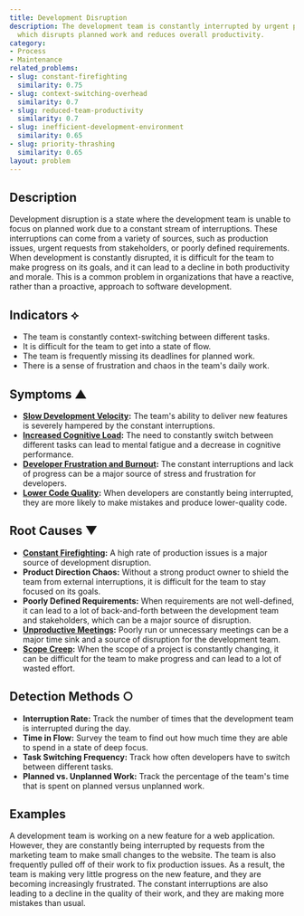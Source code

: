 ```yaml
---
title: Development Disruption
description: The development team is constantly interrupted by urgent production issues,
  which disrupts planned work and reduces overall productivity.
category:
- Process
- Maintenance
related_problems:
- slug: constant-firefighting
  similarity: 0.75
- slug: context-switching-overhead
  similarity: 0.7
- slug: reduced-team-productivity
  similarity: 0.7
- slug: inefficient-development-environment
  similarity: 0.65
- slug: priority-thrashing
  similarity: 0.65
layout: problem
---
```


## Description
Development disruption is a state where the development team is unable to focus on planned work due to a constant stream of interruptions. These interruptions can come from a variety of sources, such as production issues, urgent requests from stakeholders, or poorly defined requirements. When development is constantly disrupted, it is difficult for the team to make progress on its goals, and it can lead to a decline in both productivity and morale. This is a common problem in organizations that have a reactive, rather than a proactive, approach to software development.

## Indicators ⟡
- The team is constantly context-switching between different tasks.
- It is difficult for the team to get into a state of flow.
- The team is frequently missing its deadlines for planned work.
- There is a sense of frustration and chaos in the team's daily work.

## Symptoms ▲
- **[Slow Development Velocity](slow-development-velocity.md):** The team's ability to deliver new features is severely hampered by the constant interruptions.
- **[Increased Cognitive Load](increased-cognitive-load.md):** The need to constantly switch between different tasks can lead to mental fatigue and a decrease in cognitive performance.
- **[Developer Frustration and Burnout](developer-frustration-and-burnout.md):** The constant interruptions and lack of progress can be a major source of stress and frustration for developers.
- **[Lower Code Quality](lower-code-quality.md):** When developers are constantly being interrupted, they are more likely to make mistakes and produce lower-quality code.

## Root Causes ▼
- **[Constant Firefighting](constant-firefighting.md):** A high rate of production issues is a major source of development disruption.
- **Product Direction Chaos:** Without a strong product owner to shield the team from external interruptions, it is difficult for the team to stay focused on its goals.
- **Poorly Defined Requirements:** When requirements are not well-defined, it can lead to a lot of back-and-forth between the development team and stakeholders, which can be a major source of disruption.
- **[Unproductive Meetings](unproductive-meetings.md):** Poorly run or unnecessary meetings can be a major time sink and a source of disruption for the development team.
- **[Scope Creep](scope-creep.md):** When the scope of a project is constantly changing, it can be difficult for the team to make progress and can lead to a lot of wasted effort.

## Detection Methods ○
- **Interruption Rate:** Track the number of times that the development team is interrupted during the day.
- **Time in Flow:** Survey the team to find out how much time they are able to spend in a state of deep focus.
- **Task Switching Frequency:** Track how often developers have to switch between different tasks.
- **Planned vs. Unplanned Work:** Track the percentage of the team's time that is spent on planned versus unplanned work.

## Examples
A development team is working on a new feature for a web application. However, they are constantly being interrupted by requests from the marketing team to make small changes to the website. The team is also frequently pulled off of their work to fix production issues. As a result, the team is making very little progress on the new feature, and they are becoming increasingly frustrated. The constant interruptions are also leading to a decline in the quality of their work, and they are making more mistakes than usual.
